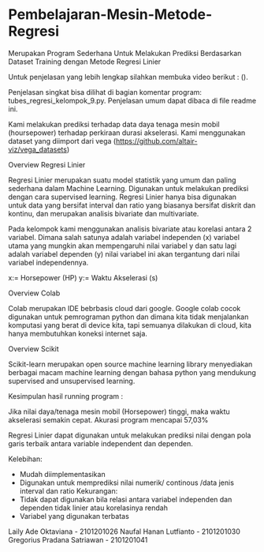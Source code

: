 # Pembelajaran-Mesin-Metode-Regresi
Merupakan Program Sederhana Untuk Melakukan Prediksi Berdasarkan Dataset Training dengan Metode Regresi Linier

Untuk penjelasan yang lebih lengkap silahkan membuka video berikut : ().

Penjelasan singkat bisa dilihat di bagian komentar program: tubes_regresi_kelompok_9.py.
Penjelasan umum dapat dibaca di file readme ini.

Kami melakukan prediksi terhadap data daya tenaga mesin mobil (hoursepower) terhadap perkiraan durasi akselerasi. 
Kami menggunakan dataset yang diimport dari vega (https://github.com/altair-viz/vega_datasets)

Overview Regresi Linier 

Regresi Linier merupakan suatu model statistik yang umum dan paling sederhana dalam Machine Learning. Digunakan untuk melakukan prediksi dengan cara supervised learning. Regresi Linier hanya bisa digunakan untuk data yang bersifat interval dan ratio yang biasanya bersifat diskrit dan kontinu, dan merupakan analisis bivariate dan multivariate.

Pada kelompok kami menggunakan analisis bivariate atau korelasi antara 2 variabel.
Dimana salah satunya adalah variabel independen (x) variabel utama yang mungkin akan mempengaruhi nilai variabel y dan satu lagi adalah variabel dependen (y) nilai variabel ini akan tergantung dari nilai variabel independennya.

x:= Horsepower (HP) y:= Waktu Akselerasi (s)

Overview Colab 

Colab merupakan IDE bebrbasis cloud dari google. Google colab cocok digunakan untuk pemrograman python dan dimana kita tidak menjalankan  komputasi yang berat di device kita, tapi semuanya dilakukan di cloud, kita hanya membutuhkan koneksi internet saja.

Overview Scikit 

Scikit-learn merupakan open source machine learning library menyediakan berbagai macam machine learning dengan bahasa python yang mendukung supervised and unsupervised learning.


Kesimpulan hasil running program :

Jika nilai daya/tenaga mesin mobil (Horsepower) tinggi, maka waktu akselerasi semakin cepat.
Akurasi program mencapai 57,03%

Regresi Linier dapat digunakan untuk melakukan prediksi nilai dengan pola garis terbaik antara variable independent dan dependen.

Kelebihan:
- Mudah diimplementasikan
- Digunakan untuk memprediksi nilai numerik/ continous /data jenis interval dan ratio
Kekurangan:
- Tidak dapat digunakan bila relasi antara variabel independen dan dependen tidak linier atau korelasinya rendah
- Variabel yang digunakan terbatas


Laily Ade Oktaviana         - 2101201026
Naufal Hanan Lutfianto      - 2101201030
Gregorius Pradana Satriawan - 2101201041
